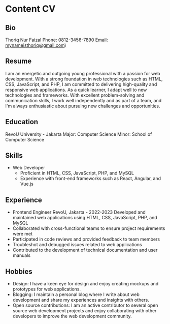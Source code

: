 # Content CV

## Bio

Thoriq Nur Faizal
Phone: 0812-3456-7890
Email: mynameisthoriq@gmail.com\

## Resume

I am an energetic and outgoing young professional with a passion for web development. With a strong foundation in web technologies such as HTML, CSS, JavaScript, and PHP, I am committed to delivering high-quality and responsive web applications. As a quick learner, I adapt well to new technologies and frameworks. With excellent problem-solving and communication skills, I work well independently and as part of a team, and I'm always enthusiastic about pursuing new challenges and opportunities.

## Education

RevoU University - Jakarta
Major: Computer Science
Minor: School of Computer Science

## Skills

- Web Developer
  - Proficient in HTML, CSS, JavaScript, PHP, and MySQL
  - Experience with front-end frameworks such as React, Angular, and Vue.js

## Experience

- Frontend Engineer RevoU, Jakarta - 2022-2023
Developed and maintained web applications using HTML, CSS, JavaScript, PHP, and MySQL
- Collaborated with cross-functional teams to ensure project requirements were met
- Participated in code reviews and provided feedback to team members
- Troubleshot and debugged issues related to web applications
- Contributed to the development of technical documentation and user manuals

## Hobbies

- Design: I have a keen eye for design and enjoy creating mockups and prototypes for web applications.
- Blogging: I maintain a personal blog where I write about web development and share my experiences and insights with others.
- Open source contributions: I am an active contributor to several open source web development projects and enjoy collaborating with other developers to improve the web development community.
